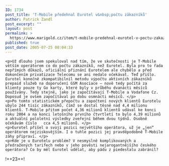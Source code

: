 ```yaml
---
ID: 1734
post_title: 'T-Mobile předehnal Eurotel v&nbsp;počtu zákazníků'
author: Patrick Zandl
post_excerpt: ""
layout: post
permalink: >
  https://www.marigold.cz/item/t-mobile-predehnal-eurotel-v-poctu-zakazniku
published: true
post_date: 2005-07-25 08:04:33
---
```

	<p>Už dlouho jsem spekuloval nad tím, že ve skutečnosti je T-Mobile větším operátorem co do počtu zákazníků, než Eurotel. Byla pro to řada nepřímých důkazů, oficiální přiznání Eurotelem ale chybělo a před dokončením privatizace Telecomu se ani nedalo očekávat. Teď přišlo. Eurotel konečně zkompatibilnil metodu výpočtu aktivních zákazníků prepaid služeb na doporučení GSM Asociace – nově tedy počítá za klienty pouze ty Go karty, které byly v průběhu dvanácti měsíců používány. Tedy stejně, jako je započítávají T-Mobile a Vodafone Cz. Doposud je ovšem započítával po dobu osmnácti měsíců. </p>
	<p>Po tomto statistickém přepočtu a započtení nových klientů Eurotelu ubylo 244 tisíc zákazníků, čímž se dostal těsně nad 4,4 milionu klientů. T-Mobile přitom počet 4,36 milionů klientů udával ke konci roku 2004 a na konci letošního prvního čtvrtletí to bylo 4,39 milionů a aktuální pololetní výsledky zveřejní během dvou týdnů. Osobně očekávám číslo   cca 4,5 milionů. </p>
	<p>Eurotel přišel o svoji pozici největšího operátora, už je „jen“ operátorem nejziskovějším. I o tuhle pozici jej pravděpodobně T-Mobile záhy připraví. </p>
	<p>Kde je u Eurotelu problém? V nesmyslně komplikovaných a předražených tarifech nebo v jeho pověsti nejarogantnějšího českého operátora? Co by měl Eurotel udělat, aby pádu z piedestalu zabránil?
</p>
	<p>!++23++!
</p>
